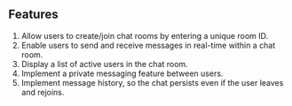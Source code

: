 ## Features
1. Allow users to create/join chat rooms by entering a unique room ID.
2. Enable users to send and receive messages in real-time within a chat room.
3. Display a list of active users in the chat room.
4. Implement a private messaging feature between users.
5. Implement message history, so the chat persists even if the user leaves and rejoins.
